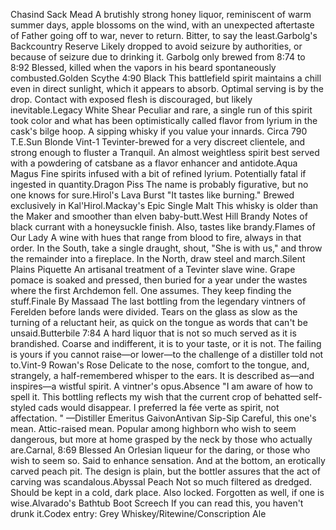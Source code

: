 Chasind Sack Mead
A brutishly strong honey liquor, reminiscent of warm summer days, apple blossoms on the wind, with an unexpected aftertaste of Father going off to war, never to return. Bitter, to say the least.Garbolg's Backcountry Reserve
Likely dropped to avoid seizure by authorities, or because of seizure due to drinking it. Garbolg only brewed from 8:74 to 8:92 Blessed, killed when the vapors in his beard spontaneously combusted.Golden Scythe 4:90 Black
This battlefield spirit maintains a chill even in direct sunlight, which it appears to absorb. Optimal serving is by the drop. Contact with exposed flesh is discouraged, but likely inevitable.Legacy White Shear
Peculiar and rare, a single run of this spirit took color and what has been optimistically called flavor from lyrium in the cask's bilge hoop. A sipping whisky if you value your innards. Circa 790 T.E.Sun Blonde Vint-1
Tevinter-brewed for a very discreet clientele, and strong enough to fluster a Tranquil. An almost weightless spirit best served with a powdering of catsbane as a flavor enhancer and antidote.Aqua Magus
Fine spirits infused with a bit of refined lyrium. Potentially fatal if ingested in quantity.Dragon Piss
The name is probably figurative, but no one knows for sure.Hirol's Lava Burst
"It tastes like burning." Brewed exclusively in Kal'Hirol.Mackay's Epic Single Malt
This whisky is older than the Maker and smoother than elven baby-butt.West Hill Brandy
Notes of black currant with a honeysuckle finish. Also, tastes like brandy.Flames of Our Lady
A wine with hues that range from blood to fire, always in that order. In the South, take a single draught, shout, "She is with us," and throw the remainder into a fireplace. In the North, draw steel and march.Silent Plains Piquette
An artisanal treatment of a Tevinter slave wine. Grape pomace is soaked and pressed, then buried for a year under the wastes where the first Archdemon fell. One assumes. They keep finding the stuff.Finale By Massaad
The last bottling from the legendary vintners of Ferelden before lands were divided. Tears on the glass as slow as the turning of a reluctant heir, as quick on the tongue as words that can't be unsaid.Butterbile 7:84
A hard liquor that is not so much served as it is brandished. Coarse and indifferent, it is to your taste, or it is not. The failing is yours if you cannot raise—or lower—to the challenge of a distiller told not to.Vint-9 Rowan's Rose
Delicate to the nose, comfort to the tongue, and, strangely, a half-remembered whisper to the ears. It is described as—and inspires—a wistful spirit. A vintner's opus.Absence
"I am aware of how to spell it. This bottling reflects my wish that the current crop of behatted self-styled cads would disappear. I preferred la fée verte as spirit, not affectation. " —Distiller Emeritus GaivonAntivan Sip-Sip
Careful, this one's mean. Attic-raised mean. Popular among highborn who wish to seem dangerous, but more at home grasped by the neck by those who actually are.Carnal, 8:69 Blessed
An Orlesian liqueur for the daring, or those who wish to seem so. Said to enhance sensation. And at the bottom, an erotically carved peach pit. The design is plain, but the bottler assures that the act of carving was scandalous.Abyssal Peach
Not so much filtered as dredged. Should be kept in a cold, dark place. Also locked. Forgotten as well, if one is wise.Alvarado's Bathtub Boot Screech
If you can read this, you haven't drunk it.Codex entry: Grey Whiskey/Ritewine/Conscription Ale
